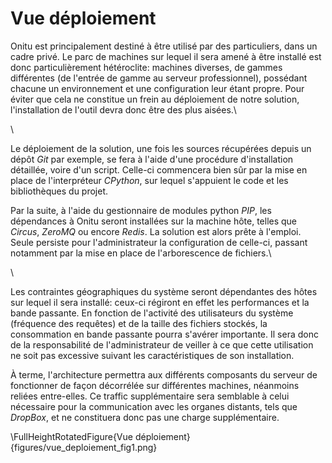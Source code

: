# Vue déploiement

Onitu est principalement destiné à être utilisé par des particuliers, dans un cadre privé. Le parc de machines sur lequel il sera amené à être installé est donc particulièrement hétéroclite: machines diverses, de gammes différentes (de l'entrée de gamme au serveur professionnel), possédant chacune un environnement et une configuration leur étant propre. Pour éviter que cela ne constitue un frein au déploiement de notre solution, l'installation de l'outil devra donc être des plus aisées.\

\

Le déploiement de la solution, une fois les sources récupérées depuis un dépôt *Git* par exemple, se fera à l'aide d'une procédure d'installation détaillée, voire d'un script.
Celle-ci commencera bien sûr par la mise en place de l'interpréteur *CPython*, sur lequel s'appuient le code et les bibliothèques du projet.

Par la suite, à l'aide du gestionnaire de modules python *PIP*, les dépendances à Onitu seront installées sur la machine hôte, telles que *Circus*, *ZeroMQ* ou encore *Redis*.
La solution est alors prête à l'emploi. Seule persiste pour l'administrateur la configuration de celle-ci, passant notamment par la mise en place de l'arborescence de fichiers.\

\

Les contraintes géographiques du système seront dépendantes des hôtes sur lequel il sera installé: ceux-ci régiront en effet les performances et la bande passante. En fonction de l'activité des utilisateurs du système (fréquence des requêtes) et de la taille des fichiers stockés, la consommation en bande passante pourra s'avérer importante. Il sera donc de la responsabilité de l'administrateur de veiller à ce que cette utilisation ne soit pas excessive suivant les caractéristiques de son installation.

À terme, l'architecture permettra aux différents composants du serveur de fonctionner de façon décorrélée sur différentes machines, néanmoins reliées entre-elles. Ce traffic supplémentaire sera semblable à celui nécessaire pour la communication avec les organes distants, tels que *DropBox*, et ne constituera donc pas une charge supplémentaire.

\FullHeightRotatedFigure{Vue déploiement}{figures/vue_deploiement_fig1.png}

